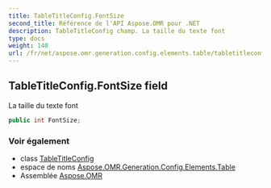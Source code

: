 ```yaml
---
title: TableTitleConfig.FontSize
second_title: Référence de l'API Aspose.OMR pour .NET
description: TableTitleConfig champ. La taille du texte font
type: docs
weight: 140
url: /fr/net/aspose.omr.generation.config.elements.table/tabletitleconfig/fontsize/
---
```

## TableTitleConfig.FontSize field

La taille du texte font

```csharp
public int FontSize;
```

### Voir également

* class [TableTitleConfig](../)
* espace de noms [Aspose.OMR.Generation.Config.Elements.Table](../../tabletitleconfig/)
* Assemblée [Aspose.OMR](../../../)


